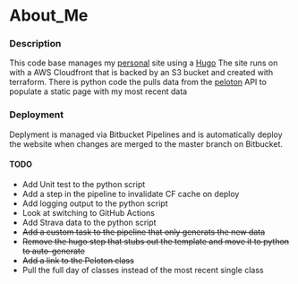 # About_Me

### Description 
This code base manages my [personal](https://qgriffith.me) site using a [Hugo](https://gohugo.io/) The site runs on with a AWS Cloudfront that is backed by an S3 bucket and created with terraform. There is python code the pulls data from the [peloton](https://www.onepeloton.com/) API to populate a static page with my most recent data

### Deployment
Deplyment is managed via Bitbucket Pipelines and is automatically deploy the website when changes are merged to the master branch on Bitbucket.

#### TODO
* Add Unit test to the python script
* Add a step in the pipeline to invalidate CF cache on deploy
* Add logging output to the python script
* Look at switching to GitHub Actions
* Add Strava data to the python script
* ~~Add a custom task to the pipeline that only generats the new data~~
* ~~Remove the hugo step that stubs out the template and move it to python to auto-generate~~
* ~~Add a link to the Peloton class~~
* Pull the full day of classes instead of the most recent single class
